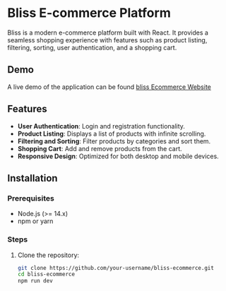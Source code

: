 # Bliss E-commerce Platform

Bliss is a modern e-commerce platform built with React. It provides a seamless shopping experience with features such as product listing, filtering, sorting, user authentication, and a shopping cart.

## Demo

A live demo of the application can be found [bliss Ecommerce Website](https://ecommercebliss.netlify.app/bliss/login)

## Features

- **User Authentication**: Login and registration functionality.
- **Product Listing**: Displays a list of products with infinite scrolling.
- **Filtering and Sorting**: Filter products by categories and sort them.
- **Shopping Cart**: Add and remove products from the cart.
- **Responsive Design**: Optimized for both desktop and mobile devices.

## Installation

### Prerequisites

- Node.js (>= 14.x)
- npm or yarn

### Steps

1. Clone the repository:
   ```bash
   git clone https://github.com/your-username/bliss-ecommerce.git
   cd bliss-ecommerce
   npm run dev
   
